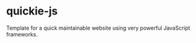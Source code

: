 quickie-js
==========

Template for a quick maintainable website using very powerful JavaScript frameworks.
